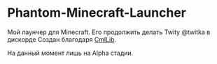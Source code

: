 # Phantom-Minecraft-Launcher
Мой лаунчер для Minecraft.
Его продолжить делать Twity @twitka в дискорде
Создан благодаря [CmlLib](https://github.com/CmlLib/CmlLib.Core).

На данный момент лишь на Alpha стадии.
